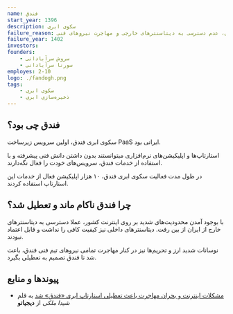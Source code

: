 ```yaml
---
name: فندق
start_year: 1396
description: سکوی ابری
failure_reason: مشکلات اینترنت ایران، عدم دسترسی به دیتاسنترهای خارجی و مهاجرت نیروهای فنی
failure_year: 1402
investors:
founders:
    - سروش سرآبادانی
    - سورنا سرآبادانی
employes: 2-10
logo: ./fandogh.png
tags:
    - سکوی ابری
    - ذخیره‌سازی ابری
---
```

## فندق چی بود؟
سکوی ابری فندق، اولین سرویس زیرساخت PaaS ایرانی بود.

استارتاپ‌ها و اپلیکیشن‌های نرم‌افزاری میتوانستند بدون داشتن دانش فنی پیشرفته و با استفاده از خدمات فندق، سرویس‌های خودت را فعال نگه‌دارند.

در طول مدت فعالیت سکوی ابری فندق، ۱۰ هزار اپلیکیشن فعال از خدمات این استارتاپ استفاده کردند.

## چرا فندق ناکام ماند و تعطیل شد؟
با بوجود آمدن محدودیت‌های شدید بر روی اینترنت کشور، عملا دسترسی به دیتاسنترهای خارج از ایران از بین رفت. دیتاسنترهای داخلی نیز کیفیت کافی را نداشت و قابل اعتماد نبودند.

نوسانات شدید ارز و تحریم‌ها نیز در کنار مهاجرت تمامی نیروهای تیم فنی فندق، باعث شد تا فندق تصمیم به تعطیلی بگیرد.

## پیوند‌ها و منابع
* [مشکلات اینترنت و بحران مهاجرت باعث تعطیلی استارتاپ ابری «فندق» شد](https://digiato.com/article/2023/04/16/shutdown-of-an-iranian-cloud-platform) به قلم *شیدا ملکی* از **دیجیاتو** 
